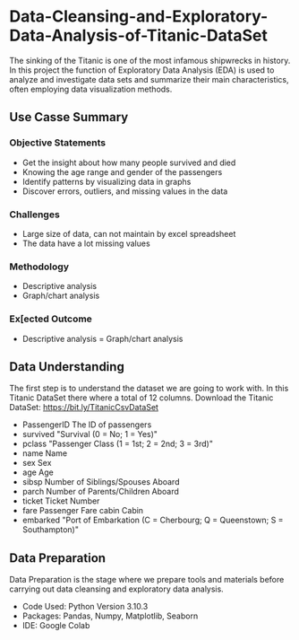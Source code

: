 # Data-Cleansing-and-Exploratory-Data-Analysis-of-Titanic-DataSet
The sinking of the Titanic is one of the most infamous shipwrecks in history. In this project the function of Exploratory Data Analysis (EDA) is used to analyze and investigate data sets and summarize their main characteristics, often employing data visualization methods.
## Use Casse Summary
### Objective Statements
- Get the insight about how many people survived and died
- Knowing the age range and gender of the passengers
- Identify patterns by visualizing data in graphs 
- Discover errors, outliers, and missing values in the data
### Challenges
- Large size of data, can not maintain by excel spreadsheet
- The data have a lot missing values
### Methodology
- Descriptive analysis
- Graph/chart analysis
### Ex[ected Outcome
- Descriptive analysis
= Graph/chart analysis

## Data Understanding
The first step is to understand the dataset we are going to work with. In this Titanic DataSet there where a total of 12 columns. Download the Titanic DataSet: https://bit.ly/TitanicCsvDataSet
- PassengerID	The ID of passengers
- survived	"Survival (0 = No; 1 = Yes)"
- pclass	"Passenger Class (1 = 1st; 2 = 2nd; 3 = 3rd)"
- name	Name
- sex	Sex
- age	Age
- sibsp	Number of Siblings/Spouses Aboard
- parch	Number of Parents/Children Aboard
- ticket	Ticket Number
- fare	Passenger Fare cabin	Cabin
- embarked	"Port of Embarkation (C = Cherbourg; Q = Queenstown; S = Southampton)"

## Data Preparation
Data Preparation is the stage where we prepare tools and materials before carrying out data cleansing and exploratory data analysis.
- Code Used: Python Version 3.10.3
- Packages: Pandas, Numpy, Matplotlib, Seaborn
- IDE: Google Colab



